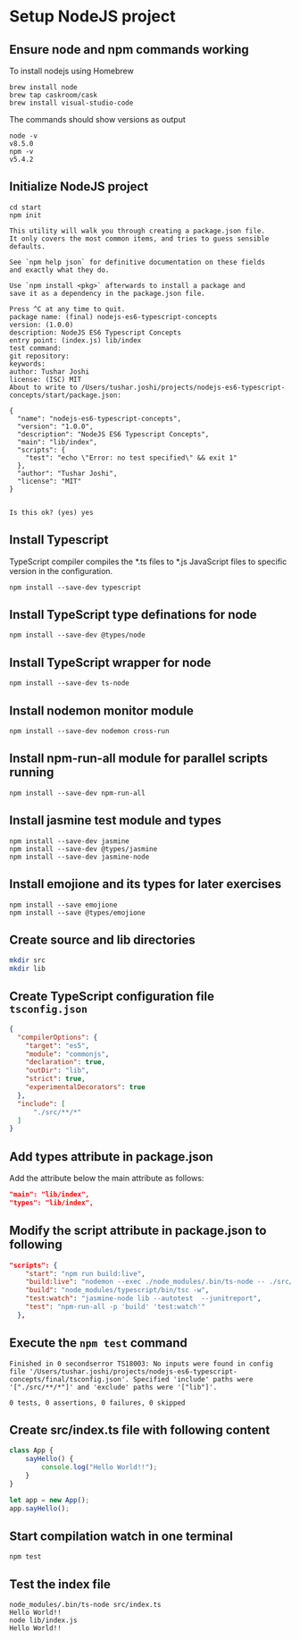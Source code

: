 # Setup NodeJS project

## Ensure node and npm commands working
To install nodejs using Homebrew

```
brew install node
brew tap caskroom/cask
brew install visual-studio-code
```

The commands should show versions as output
```
node -v
v8.5.0
npm -v
v5.4.2
```

## Initialize NodeJS project

```
cd start
npm init

This utility will walk you through creating a package.json file.
It only covers the most common items, and tries to guess sensible defaults.

See `npm help json` for definitive documentation on these fields
and exactly what they do.

Use `npm install <pkg>` afterwards to install a package and
save it as a dependency in the package.json file.

Press ^C at any time to quit.
package name: (final) nodejs-es6-typescript-concepts
version: (1.0.0)
description: NodeJS ES6 Typescript Concepts
entry point: (index.js) lib/index
test command: 
git repository: 
keywords: 
author: Tushar Joshi
license: (ISC) MIT
About to write to /Users/tushar.joshi/projects/nodejs-es6-typescript-concepts/start/package.json:

{
  "name": "nodejs-es6-typescript-concepts",
  "version": "1.0.0",
  "description": "NodeJS ES6 Typescript Concepts",
  "main": "lib/index",
  "scripts": {
    "test": "echo \"Error: no test specified\" && exit 1"
  },
  "author": "Tushar Joshi",
  "license": "MIT"
}


Is this ok? (yes) yes
```

## Install Typescript
TypeScript compiler compiles the *.ts files to *.js JavaScript files to specific version in the configuration.

```
npm install --save-dev typescript
```

## Install TypeScript type definations for node
```
npm install --save-dev @types/node
```

## Install TypeScript wrapper for node
```
npm install --save-dev ts-node
```

## Install nodemon monitor module
```
npm install --save-dev nodemon cross-run
```

## Install npm-run-all module for parallel scripts running
```
npm install --save-dev npm-run-all
```

## Install jasmine test module and types 
```
npm install --save-dev jasmine
npm install --save-dev @types/jasmine
npm install --save-dev jasmine-node
```

## Install emojione and its types for later exercises
```
npm install --save emojione
npm install --save @types/emojione
```

## Create source and lib directories

```bash
mkdir src
mkdir lib
```

## Create TypeScript configuration file `tsconfig.json`

```json
{
  "compilerOptions": {
    "target": "es5",
    "module": "commonjs",
    "declaration": true,
    "outDir": "lib",
    "strict": true,
    "experimentalDecorators": true 
  },
  "include": [
      "./src/**/*"
  ]
}
```

## Add types attribute in package.json
Add the attribute below the main attribute as follows:
```json
"main": "lib/index",
"types": "lib/index",
```

## Modify the script attribute in package.json to following

```json
"scripts": {
    "start": "npm run build:live",
    "build:live": "nodemon --exec ./node_modules/.bin/ts-node -- ./src/index.ts",
    "build": "node_modules/typescript/bin/tsc -w",
    "test:watch": "jasmine-node lib --autotest  --junitreport",
    "test": "npm-run-all -p 'build' 'test:watch'"
  },
```

## Execute the `npm test` command 

```
Finished in 0 secondserror TS18003: No inputs were found in config file '/Users/tushar.joshi/projects/nodejs-es6-typescript-concepts/final/tsconfig.json'. Specified 'include' paths were '["./src/**/*"]' and 'exclude' paths were '["lib"]'.

0 tests, 0 assertions, 0 failures, 0 skipped
```

## Create src/index.ts file with following content

```ts
class App {
    sayHello() {
        console.log("Hello World!!");
    }
}

let app = new App();
app.sayHello();
``` 

## Start compilation watch in one terminal

```
npm test
```

## Test the index file 
```
node_modules/.bin/ts-node src/index.ts
Hello World!!
node lib/index.js 
Hello World!!
```